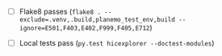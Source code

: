 * [ ] Flake8 passes (`flake8 . --exclude=.venv,.build,planemo_test_env,build --ignore=E501,F403,E402,F999,F405,E712`)
* [ ] Local tests pass (`py.test hicexplorer --doctest-modules`)

